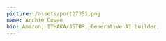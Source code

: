 ```yaml
---
picture: /assets/port27351.png
name: Archie Cowan
bio: Amazon, ITHAKA/JSTOR, Generative AI builder.
---
```

